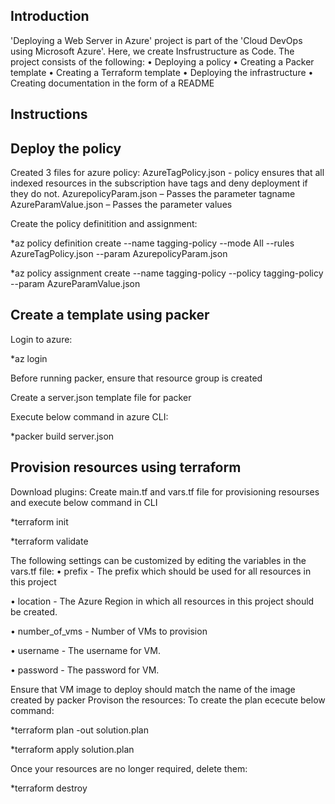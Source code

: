 Introduction
------------
'Deploying a Web Server in Azure' project is part of the 'Cloud DevOps using Microsoft Azure'. Here, we create Insfrustructure as Code.
The project consists of the following:
•	Deploying a policy
•	Creating a Packer template
•	Creating a Terraform template
•	Deploying the infrastructure
•	Creating documentation in the form of a README

Instructions
------------
Deploy the policy
-----------------
Created 3 files for azure policy:
AzureTagPolicy.json - policy ensures that all indexed resources in the subscription have tags and deny deployment if they do not.
AzurepolicyParam.json – Passes the parameter tagname
AzureParamValue.json – Passes the parameter values

Create the policy definitition and assignment:

*az policy definition create --name tagging-policy --mode All --rules AzureTagPolicy.json --param AzurepolicyParam.json

*az policy assignment create --name tagging-policy --policy tagging-policy --param  AzureParamValue.json 

Create a template using packer
------------------------------
Login to azure:

*az login

Before running packer, ensure that resource group is created

Create a server.json template file for packer

Execute below command in azure CLI:

*packer build server.json

Provision resources using terraform
-----------------------------------
Download plugins:
Create main.tf and vars.tf file for provisioning resourses and execute below command in CLI

*terraform init

*terraform validate

The following settings can be customized by editing the variables in the vars.tf file:
•	prefix - The prefix which should be used for all resources in this project

•	location - The Azure Region in which all resources in this project should be created.

•	number_of_vms - Number of VMs to provision

•	username - The username for VM.

•	password - The password for VM.

Ensure that VM image to deploy should match the name of the image created by packer
Provison the resources:
To create the plan ececute below command:
 
 *terraform plan -out solution.plan

 *terraform apply solution.plan

Once your resources are no longer required, delete them:

*terraform destroy


